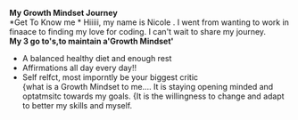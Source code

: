 **My Growth Mindset Journey**  
*Get To Know me *
Hiiiii, my name is Nicole . I went from wanting to work in finaace to finding my love for coding. I can't wait to share my journey.  
**My 3 go to's,to maintain a'Growth Mindset'**
- A balanced healthy diet and enough rest
- Affirmations all day every day!!
- Self relfct, most imporntly be your biggest critic  
{what is a Growth Mindset to me.... It is staying opening minded and optatmsitc towards my goals. 
{It is the willingness to change and adapt to better my skills and myself.
